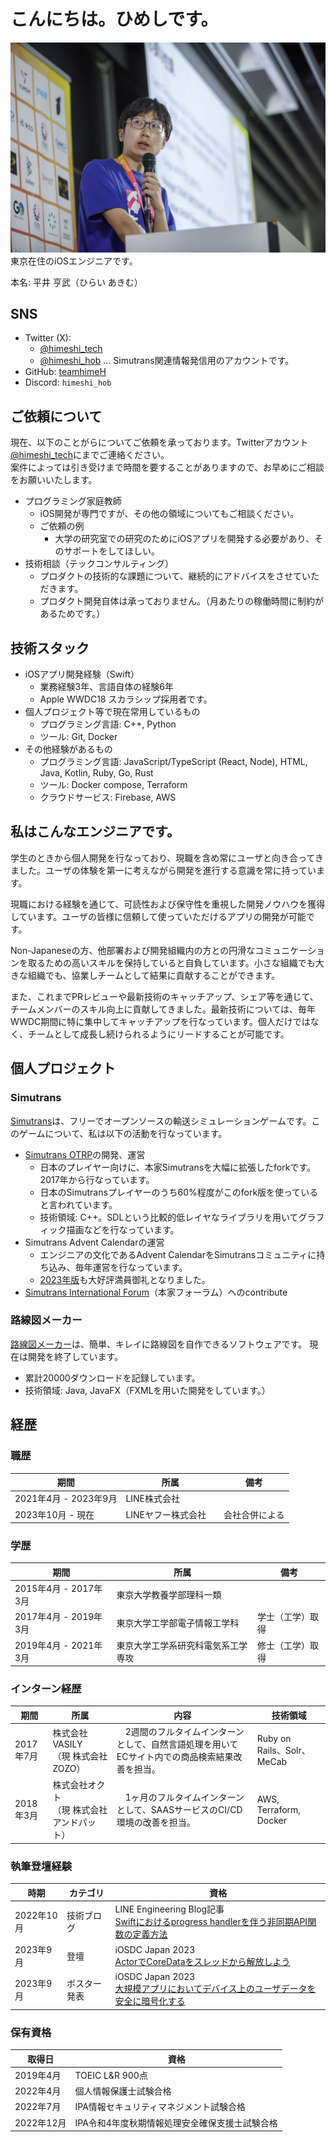 # こんにちは。ひめしです。
![顔写真](iOSDC2023_picture.jpg "顔写真")
東京在住のiOSエンジニアです。  

本名: 平井 亨武（ひらい あきむ）

## SNS
- Twitter (X): 
  - [@himeshi_tech](https://twitter.com/himeshi_tech)
  - [@himeshi_hob](https://twitter.com/himeshi_hob) ... Simutrans関連情報発信用のアカウントです。
- GitHub: [teamhimeH](https://github.com/teamhimeh)
- Discord: `himeshi_hob`

## ご依頼について
現在、以下のことがらについてご依頼を承っております。Twitterアカウント[@himeshi_tech](https://twitter.com/himeshi_tech)にまでご連絡ください。  
案件によっては引き受けまで時間を要することがありますので、お早めにご相談をお願いいたします。
- プログラミング家庭教師
  - iOS開発が専門ですが、その他の領域についてもご相談ください。
  - ご依頼の例
    - 大学の研究室での研究のためにiOSアプリを開発する必要があり、そのサポートをしてほしい。
- 技術相談（テックコンサルティング）
  - プロダクトの技術的な課題について、継続的にアドバイスをさせていただきます。
  - プロダクト開発自体は承っておりません。（月あたりの稼働時間に制約があるためです。）

## 技術スタック
- iOSアプリ開発経験（Swift）
  - 業務経験3年、言語自体の経験6年
  - Apple WWDC18 スカラシップ採用者です。
- 個人プロジェクト等で現在常用しているもの
  - プログラミング言語: C++, Python
  - ツール: Git, Docker
- その他経験があるもの
  - プログラミング言語: JavaScript/TypeScript (React, Node), HTML, Java, Kotlin, Ruby, Go, Rust
  - ツール: Docker compose, Terraform
  - クラウドサービス: Firebase, AWS

## 私はこんなエンジニアです。
学生のときから個人開発を行なっており、現職を含め常にユーザと向き合ってきました。ユーザの体験を第一に考えながら開発を進行する意識を常に持っています。

現職における経験を通じて、可読性および保守性を重視した開発ノウハウを獲得しています。ユーザの皆様に信頼して使っていただけるアプリの開発が可能です。

Non-Japaneseの方、他部署および開発組織内の方との円滑なコミュニケーションを取るための高いスキルを保持していると自負しています。小さな組織でも大きな組織でも、協業しチームとして結果に貢献することができます。

また、これまでPRレビューや最新技術のキャッチアップ、シェア等を通じて、チームメンバーのスキル向上に貢献してきました。最新技術については、毎年WWDC期間に特に集中してキャッチアップを行なっています。個人だけではなく、チームとして成長し続けられるようにリードすることが可能です。

## 個人プロジェクト
### Simutrans
[Simutrans](https://www.simutrans.com/)は、フリーでオープンソースの輸送シミュレーションゲームです。このゲームについて、私は以下の活動を行なっています。

- [Simutrans OTRP](https://github.com/teamhimeh/simutrans/wiki/OTRP-Home)の開発、運営
  - 日本のプレイヤー向けに、本家Simutransを大幅に拡張したforkです。2017年から行なっています。
  - 日本のSimutransプレイヤーのうち60%程度がこのfork版を使っていると言われています。
  - 技術領域: C++。SDLという比較的低レイヤなライブラリを用いてグラフィック描画などを行なっています。
- Simutrans Advent Calendarの運営
  - エンジニアの文化であるAdvent CalendarをSimutransコミュニティに持ち込み、毎年運営を行なっています。
  - [2023年版](https://adventar.org/calendars/8680)も大好評満員御礼となりました。
- [Simutrans International Forum](https://forum.simutrans.com/)（本家フォーラム）へのcontribute

### 路線図メーカー
[路線図メーカー](https://wikiwiki.jp/routemapmake/)は、簡単、キレイに路線図を自作できるソフトウェアです。
現在は開発を終了しています。

- 累計20000ダウンロードを記録しています。
- 技術領域: Java, JavaFX（FXMLを用いた開発をしています。）

## 経歴
### 職歴

期間 | 所属 | 備考
---- | ---- | ----
2021年4月 - 2023年9月 | LINE株式会社　|
2023年10月 - 現在 | LINEヤフー株式会社　| 会社合併による

### 学歴

| 期間 | 所属 | 備考 |
| ---- | ---- | ---- |
| 2015年4月 - 2017年3月 | 東京大学教養学部理科一類 ||
| 2017年4月 - 2019年3月 | 東京大学工学部電子情報工学科 | 学士（工学）取得 |
| 2019年4月 - 2021年3月 | 東京大学工学系研究科電気系工学専攻 | 修士（工学）取得 |

### インターン経歴

期間 | 所属 | 内容 | 技術領域
---- | ---- | ---- | ----
2017年7月 | 株式会社VASILY<br/>（現 株式会社ZOZO） |　2週間のフルタイムインターンとして、自然言語処理を用いてECサイト内での商品検索結果改善を担当。 | Ruby on Rails、Solr、MeCab
2018年3月 | 株式会社オクト<br/>（現 株式会社アンドパット） |　1ヶ月のフルタイムインターンとして、SAASサービスのCI/CD環境の改善を担当。 | AWS, Terraform, Docker

### 執筆登壇経験

時期 | カテゴリ | 資格 
---- | ---- | ----
2022年10月 | 技術ブログ | LINE Engineering Blog記事<br/>[Swiftにおけるprogress handlerを伴う非同期API関数の定義方法](https://engineering.linecorp.com/ja/blog/swift-asynchronous-function-api-with-a-progress-handler)
2023年9月 | 登壇 | iOSDC Japan 2023<br/>[ActorでCoreDataをスレッドから解放しよう](https://fortee.jp/iosdc-japan-2023/proposal/240c16ac-498a-4d17-a43a-f34f0fdbe041)
2023年9月 | ポスター発表 | iOSDC Japan 2023<br/>[大規模アプリにおいてデバイス上のユーザデータを安全に暗号化する](https://fortee.jp/iosdc-japan-2023/proposal/2efea065-73fe-4c1c-a4ca-2bcaad26ab3e)

### 保有資格

取得日 | 資格 
---- | ----
2019年4月 | TOEIC L&R 900点
2022年4月 | 個人情報保護士試験合格
2022年7月 | IPA情報セキュリティマネジメント試験合格
2022年12月 | IPA令和4年度秋期情報処理安全確保支援士試験合格